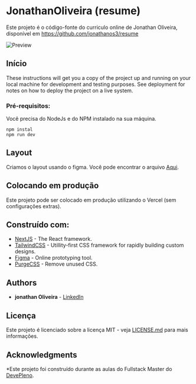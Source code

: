 # JonathanOliveira (resume)

Este projeto é o código-fonte do curriculo online de Jonathan Oliveira, disponível em https://github.com/jonathanos3/resume

![Preview](https://github.com/jonathanos3/resume-lemon-phi.vercel.app/blob/master/PrintTela.png?raw=true)

## Início

These instructions will get you a copy of the project up and running on your local machine for development and testing purposes. See deployment for notes on how to deploy the project on a live system.

### Pré-requisitos:

Você precisa do NodeJs e do NPM instalado na sua máquina.

```
npm instal
npm run dev
```
## Layout

Criamos o layout usando o figma. Você pode encontrar o arquivo [Aqui]().

## Colocando em produção

Este projeto pode ser colocado em produção utilizando o Vercel (sem configurações extras).

## Construído com:

* [NextJS](https://nextjs.org/) -  The React framework.
* [TailwindCSS](https://tailwindcss.com/) - Utillity-first CSS framework for rapidly building custom designs.
* [Figma](https://figma.com/) - Online prototyping tool.
* [PurgeCSS](https://purgecss.com/) - Remove unused CSS.

## Authors

* **jonathan Oliveira** - [LinkedIn](https://www.linkedin.com/in/jonathanos3/)


## Licença
Este projeto é licenciado sobre a licença MIT - veja [LICENSE.md](LICENSE.md) para mais informações.

## Acknowledgments

*Este projeto foi construído durante as aulas do Fullstack Master do [DevePleno](https://devpleno.com). 